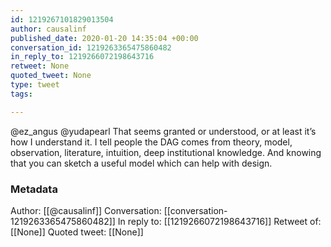 ```yaml
---
id: 1219267101829013504
author: causalinf
published_date: 2020-01-20 14:35:04 +00:00
conversation_id: 1219263365475860482
in_reply_to: 1219266072198643716
retweet: None
quoted_tweet: None
type: tweet
tags:

---
```


@ez_angus @yudapearl That seems granted or understood, or at least it’s how I understand it. I tell people the DAG comes from theory, model, observation, literature, intuition, deep institutional knowledge. And knowing that you can sketch a useful model which can help with design.

### Metadata

Author: [[@causalinf]]
Conversation: [[conversation-1219263365475860482]]
In reply to: [[1219266072198643716]]
Retweet of: [[None]]
Quoted tweet: [[None]]
